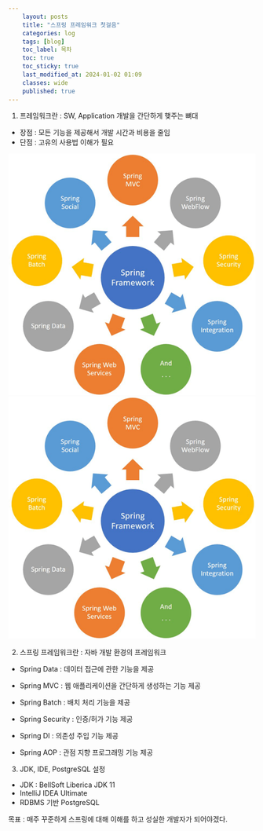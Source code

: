 ```yaml
---
    layout: posts
    title: "스프링 프레임워크 첫걸음"
    categories: log
    tags: [blog]
    toc_label: 목차
    toc: true
    toc_sticky: true
    last_modified_at: 2024-01-02 01:09
    classes: wide
    published: true
---
```


1. 프레임워크란 : SW, Application 개발을 간단하게 햊주는 뼈대  
 - 장점 : 모든 기능을 제공해서 개발 시간과 비용을 줄임  
 - 단점 : 고유의 사용법 이해가 필요  

![Spring_Framework_Image](spring_image.png)
![Spring_Framework_Image](../../assets/images/spring_image.png)

2. 스프링 프레임워크란 : 자바 개발 환경의 프레임워크  
 - Spring Data : 데이터 접근에 관한 기능을 제공  
 - Spring MVC  : 웹 애플리케이션을 간단하게 생성하는 기능 제공  
 - Spring Batch  : 배치 처리 기능을 제공  
 - Spring Security : 인증/허가 기능 제공  

 - Spring DI : 의존성 주입 기능 제공  
 - Spring AOP : 관점 지향 프로그래밍 기능 제공  

 3. JDK, IDE, PostgreSQL 설정
  - JDK : BellSoft Liberica JDK 11  
  - IntelliJ IDEA Ultimate  
  - RDBMS 기반 PostgreSQL  
  
  
목표 : 매주 꾸준하게 스프링에 대해 이해를 하고 성실한 개발자가 되어야겠다.  
